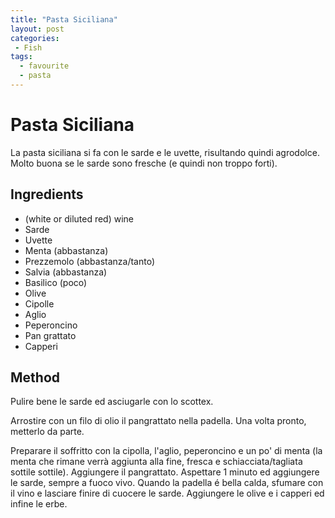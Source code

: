 ```yaml
---
title: "Pasta Siciliana"
layout: post
categories:
 - Fish
tags:
  - favourite
  - pasta
---
```

# Pasta Siciliana

La pasta siciliana si fa con le sarde e le uvette, risultando quindi agrodolce. Molto buona se le sarde sono fresche (e quindi non troppo forti).


## Ingredients

- (white or diluted red) wine
- Sarde
- Uvette
- Menta (abbastanza)
- Prezzemolo (abbastanza/tanto)
- Salvia (abbastanza)
- Basilico (poco)
- Olive
- Cipolle
- Aglio
- Peperoncino
- Pan grattato
- Capperi

## Method

Pulire bene le sarde ed asciugarle con lo scottex. 

Arrostire con un filo di olio il pangrattato nella padella. Una volta pronto, metterlo da parte.

Preparare il soffritto con la cipolla, l'aglio, peperoncino e un po' di menta (la menta che rimane verrà aggiunta alla fine, fresca e schiacciata/tagliata sottile sottile). Aggiungere il pangrattato. Aspettare 1 minuto ed aggiungere le sarde, sempre a fuoco vivo. Quando la padella é bella calda, sfumare con il vino e lasciare finire di cuocere le sarde. Aggiungere le olive e i capperi ed infine le erbe.
